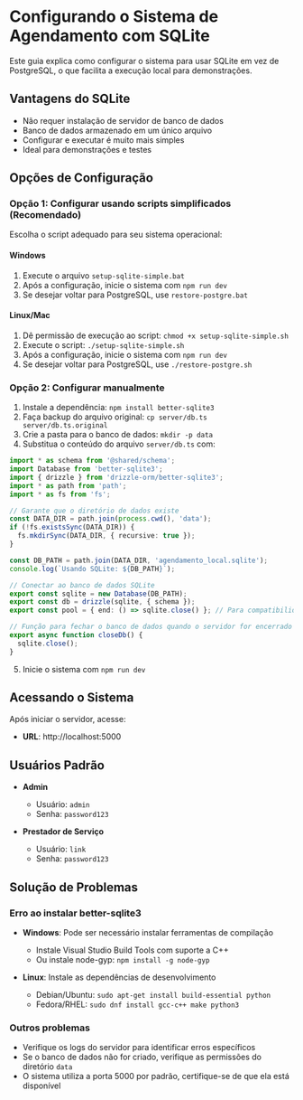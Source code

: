 # Configurando o Sistema de Agendamento com SQLite

Este guia explica como configurar o sistema para usar SQLite em vez de PostgreSQL, o que facilita a execução local para demonstrações.

## Vantagens do SQLite

- Não requer instalação de servidor de banco de dados
- Banco de dados armazenado em um único arquivo
- Configurar e executar é muito mais simples
- Ideal para demonstrações e testes

## Opções de Configuração

### Opção 1: Configurar usando scripts simplificados (Recomendado)

Escolha o script adequado para seu sistema operacional:

#### Windows

1. Execute o arquivo `setup-sqlite-simple.bat`
2. Após a configuração, inicie o sistema com `npm run dev`
3. Se desejar voltar para PostgreSQL, use `restore-postgre.bat`

#### Linux/Mac

1. Dê permissão de execução ao script: `chmod +x setup-sqlite-simple.sh`
2. Execute o script: `./setup-sqlite-simple.sh`
3. Após a configuração, inicie o sistema com `npm run dev`
4. Se desejar voltar para PostgreSQL, use `./restore-postgre.sh`

### Opção 2: Configurar manualmente

1. Instale a dependência: `npm install better-sqlite3`
2. Faça backup do arquivo original: `cp server/db.ts server/db.ts.original`
3. Crie a pasta para o banco de dados: `mkdir -p data`
4. Substitua o conteúdo do arquivo `server/db.ts` com:

```typescript
import * as schema from '@shared/schema';
import Database from 'better-sqlite3';
import { drizzle } from 'drizzle-orm/better-sqlite3';
import * as path from 'path';
import * as fs from 'fs';

// Garante que o diretório de dados existe
const DATA_DIR = path.join(process.cwd(), 'data');
if (!fs.existsSync(DATA_DIR)) {
  fs.mkdirSync(DATA_DIR, { recursive: true });
}

const DB_PATH = path.join(DATA_DIR, 'agendamento_local.sqlite');
console.log(`Usando SQLite: ${DB_PATH}`);

// Conectar ao banco de dados SQLite
export const sqlite = new Database(DB_PATH);
export const db = drizzle(sqlite, { schema });
export const pool = { end: () => sqlite.close() }; // Para compatibilidade

// Função para fechar o banco de dados quando o servidor for encerrado
export async function closeDb() {
  sqlite.close();
}
```

5. Inicie o sistema com `npm run dev`

## Acessando o Sistema

Após iniciar o servidor, acesse:

- **URL**: http://localhost:5000

## Usuários Padrão

- **Admin**
  - Usuário: `admin`
  - Senha: `password123`

- **Prestador de Serviço**
  - Usuário: `link`
  - Senha: `password123`

## Solução de Problemas

### Erro ao instalar better-sqlite3

- **Windows**: Pode ser necessário instalar ferramentas de compilação
  - Instale Visual Studio Build Tools com suporte a C++
  - Ou instale node-gyp: `npm install -g node-gyp`

- **Linux**: Instale as dependências de desenvolvimento
  - Debian/Ubuntu: `sudo apt-get install build-essential python`
  - Fedora/RHEL: `sudo dnf install gcc-c++ make python3`

### Outros problemas

- Verifique os logs do servidor para identificar erros específicos
- Se o banco de dados não for criado, verifique as permissões do diretório `data`
- O sistema utiliza a porta 5000 por padrão, certifique-se de que ela está disponível

